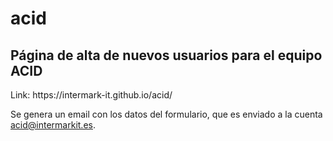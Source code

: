 # acid
<h2>Página de alta de nuevos usuarios para el equipo ACID</h2>
<p>Link: https://intermark-it.github.io/acid/</p>
<p>Se genera un email con los datos del formulario, que es enviado a la cuenta <a href="mailto:acid@intermarkit.es">acid@intermarkit.es</a>.
